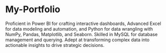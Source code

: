 # My-Portfolio
Proficient in Power BI for crafting interactive dashboards, Advanced Excel for data modeling and automation, and Python for data wrangling with NumPy, Pandas, Matplotlib, and Seaborn. Skilled in MySQL for database management and querying. Adept at transforming complex data into actionable insights to drive strategic decisions.
